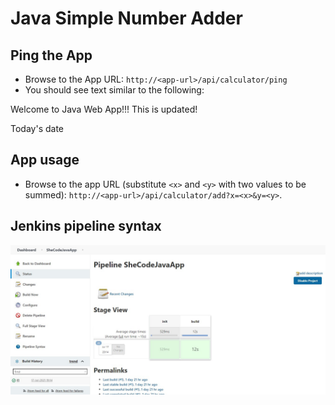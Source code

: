 # Java Simple Number Adder

## Ping the App

- Browse to the App URL: `http://<app-url>/api/calculator/ping`
- You should see text similar to the following:

Welcome to Java Web App!!! This is updated!

Today's date

## App usage

- Browse to the app URL (substitute `<x>` and `<y>` with two values to be summed): `http://<app-url>/api/calculator/add?x=<x>&y=<y>`.

## Jenkins pipeline syntax

![Jenkins Build](jenkins-build-image.jpg)
